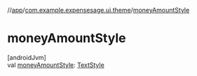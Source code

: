 //[app](../../index.md)/[com.example.expensesage.ui.theme](index.md)/[moneyAmountStyle](money-amount-style.md)

# moneyAmountStyle

[androidJvm]\
val [moneyAmountStyle](money-amount-style.md): [TextStyle](https://developer.android.com/reference/kotlin/androidx/compose/ui/text/TextStyle.html)
